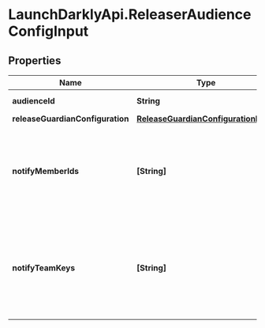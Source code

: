 # LaunchDarklyApi.ReleaserAudienceConfigInput

## Properties

Name | Type | Description | Notes
------------ | ------------- | ------------- | -------------
**audienceId** | **String** | UUID of the audience. | [optional] 
**releaseGuardianConfiguration** | [**ReleaseGuardianConfigurationInput**](ReleaseGuardianConfigurationInput.md) |  | [optional] 
**notifyMemberIds** | **[String]** | An array of member IDs. These members are notified to review the approval request. | [optional] 
**notifyTeamKeys** | **[String]** | An array of team keys. The members of these teams are notified to review the approval request. | [optional] 


